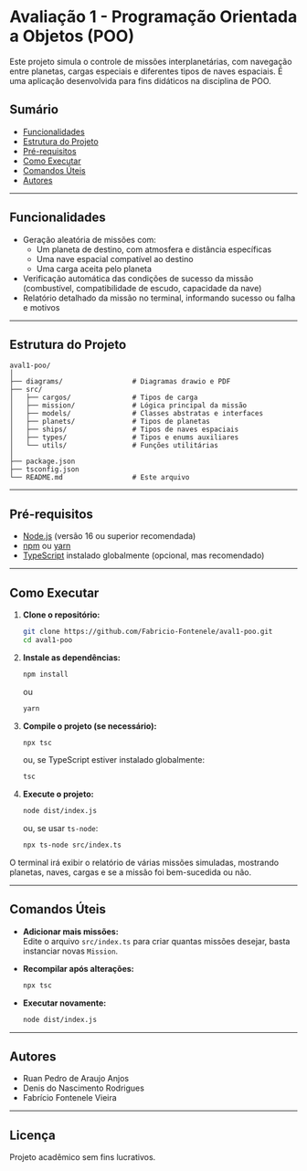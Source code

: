 # Avaliação 1 - Programação Orientada a Objetos (POO)

Este projeto simula o controle de missões interplanetárias, com navegação entre planetas, cargas especiais e diferentes tipos de naves espaciais. É uma aplicação desenvolvida para fins didáticos na disciplina de POO.

## Sumário

- [Funcionalidades](#funcionalidades)
- [Estrutura do Projeto](#estrutura-do-projeto)
- [Pré-requisitos](#pré-requisitos)
- [Como Executar](#como-executar)
- [Comandos Úteis](#comandos-úteis)
- [Autores](#autores)

---

## Funcionalidades

- Geração aleatória de missões com:
  - Um planeta de destino, com atmosfera e distância específicas
  - Uma nave espacial compatível ao destino
  - Uma carga aceita pelo planeta
- Verificação automática das condições de sucesso da missão (combustível, compatibilidade de escudo, capacidade da nave)
- Relatório detalhado da missão no terminal, informando sucesso ou falha e motivos

---

## Estrutura do Projeto

```
aval1-poo/
│
├── diagrams/                 # Diagramas drawio e PDF
├── src/
│   ├── cargos/               # Tipos de carga
│   ├── mission/              # Lógica principal da missão
│   ├── models/               # Classes abstratas e interfaces
│   ├── planets/              # Tipos de planetas
│   ├── ships/                # Tipos de naves espaciais
│   ├── types/                # Tipos e enums auxiliares
│   └── utils/                # Funções utilitárias
│
├── package.json
├── tsconfig.json
└── README.md                 # Este arquivo
```

---

## Pré-requisitos

- [Node.js](https://nodejs.org/) (versão 16 ou superior recomendada)
- [npm](https://www.npmjs.com/) ou [yarn](https://yarnpkg.com/)
- [TypeScript](https://www.typescriptlang.org/) instalado globalmente (opcional, mas recomendado)

---

## Como Executar

1. **Clone o repositório:**
   ```bash
   git clone https://github.com/Fabricio-Fontenele/aval1-poo.git
   cd aval1-poo
   ```

2. **Instale as dependências:**
   ```bash
   npm install
   ```
   ou
   ```bash
   yarn
   ```

3. **Compile o projeto (se necessário):**
   ```bash
   npx tsc
   ```
   ou, se TypeScript estiver instalado globalmente:
   ```bash
   tsc
   ```

4. **Execute o projeto:**
   ```bash
   node dist/index.js
   ```
   ou, se usar `ts-node`:
   ```bash
   npx ts-node src/index.ts
   ```

O terminal irá exibir o relatório de várias missões simuladas, mostrando planetas, naves, cargas e se a missão foi bem-sucedida ou não.

---

## Comandos Úteis

- **Adicionar mais missões:**  
  Edite o arquivo `src/index.ts` para criar quantas missões desejar, basta instanciar novas `Mission`.

- **Recompilar após alterações:**
   ```bash
   npx tsc
   ```

- **Executar novamente:**
   ```bash
   node dist/index.js
   ```

---

## Autores

- Ruan Pedro de Araujo Anjos
- Denis do Nascimento Rodrigues
- Fabrício Fontenele Vieira

---


## Licença

Projeto acadêmico sem fins lucrativos.
